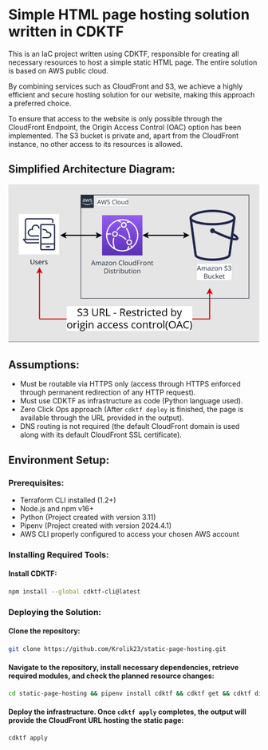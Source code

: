 # Simple HTML page hosting solution written in CDKTF

This is an IaC project written using CDKTF, responsible for creating all necessary resources to host a simple static HTML page. The entire solution is based on AWS public cloud.

By combining services such as CloudFront and S3, we achieve a highly efficient and secure hosting solution for our website, making this approach a preferred choice.

To ensure that access to the website is only possible through the CloudFront Endpoint, the Origin Access Control (OAC) option has been implemented. The S3 bucket is private and, apart from the CloudFront instance, no other access to its resources is allowed.

## Simplified Architecture Diagram:

![Architecture Diagram](./doc/diagram.png)

## Assumptions:

- Must be routable via HTTPS only (access through HTTPS enforced through permanent redirection of any HTTP request).
- Must use CDKTF as infrastructure as code (Python language used).
- Zero Click Ops approach (After `cdktf deploy` is finished, the page is available through the URL provided in the output).
- DNS routing is not required (the default CloudFront domain is used along with its default CloudFront SSL certificate).

## Environment Setup:

### Prerequisites:

- Terraform CLI installed (1.2+)
- Node.js and npm v16+
- Python (Project created with version 3.11)
- Pipenv (Project created with version 2024.4.1)
- AWS CLI properly configured to access your chosen AWS account

### Installing Required Tools:

#### Install CDKTF:
```sh
npm install --global cdktf-cli@latest
```

### Deploying the Solution:

#### Clone the repository:
```sh
git clone https://github.com/Krolik23/static-page-hosting.git
```

#### Navigate to the repository, install necessary dependencies, retrieve required modules, and check the planned resource changes:
```sh
cd static-page-hosting && pipenv install cdktf && cdktf get && cdktf diff
```

#### Deploy the infrastructure. Once `cdktf apply` completes, the output will provide the CloudFront URL hosting the static page:
```sh
cdktf apply
```
